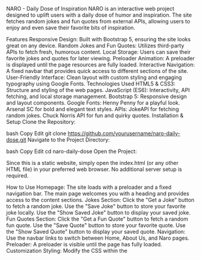 NARO - Daily Dose of Inspiration NARO is an interactive web project designed to uplift users with a daily dose of humor and inspiration. The site fetches random jokes and fun quotes from external APIs, allowing users to enjoy and even save their favorite bits of inspiration.

Features Responsive Design: Built with Bootstrap 5, ensuring the site looks great on any device. Random Jokes and Fun Quotes: Utilizes third-party APIs to fetch fresh, humorous content. Local Storage: Users can save their favorite jokes and quotes for later viewing. Preloader Animation: A preloader is displayed until the page resources are fully loaded. Interactive Navigation: A fixed navbar that provides quick access to different sections of the site. User-Friendly Interface: Clean layout with custom styling and engaging typography using Google Fonts. Technologies Used HTML5 & CSS3: Structure and styling of the web pages. JavaScript (ES6): Interactivity, API fetching, and local storage management. Bootstrap 5: Responsive design and layout components. Google Fonts: Henny Penny for a playful look. Arsenal SC for bold and elegant text styles. APIs: JokeAPI for fetching random jokes. Chuck Norris API for fun and quirky quotes. Installation & Setup Clone the Repository:

bash Copy Edit git clone https://github.com/yourusername/naro-daily-dose.git Navigate to the Project Directory:

bash Copy Edit cd naro-daily-dose Open the Project:

Since this is a static website, simply open the index.html (or any other HTML file) in your preferred web browser. No additional server setup is required.

How to Use Homepage: The site loads with a preloader and a fixed navigation bar. The main page welcomes you with a heading and provides access to the content sections. Jokes Section: Click the "Get a Joke" button to fetch a random joke. Use the "Save Joke" button to store your favorite joke locally. Use the "Show Saved Joke" button to display your saved joke. Fun Quotes Section: Click the "Get a Fun Quote" button to fetch a random fun quote. Use the "Save Quote" button to store your favorite quote. Use the "Show Saved Quote" button to display your saved quote. Navigation: Use the navbar links to switch between Home, About Us, and Naro pages. Preloader: A preloader is visible until the page has fully loaded. Customization Styling: Modify the CSS within the <style> tags to change colors, fonts, or layout. API Endpoints: If desired, replace the current API endpoints in the JavaScript functions with other services. Local Storage: The current implementation uses the browser's local storage for saving favorites. This can be expanded or integrated with a backend for more persistent storage. Future Improvements Backend Integration: Implement a server-side component for handling contact form submissions and user data. User Authentication: Allow users to create accounts and securely manage their saved favorites. Enhanced Content: Add more content types (e.g., inspirational images, videos) and expand API support. UI/UX Enhancements: Refine the design and add animations for a more engaging user experience.

Acknowledgements Thanks to the JokeAPI and Chuck Norris API for providing the humorous content. Special thanks to Bootstrap for the responsive framework. Google Fonts for the beautiful typography.
